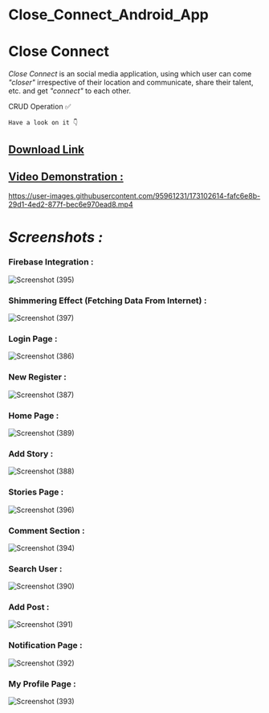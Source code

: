 # Close_Connect_Android_App

<h1>Close Connect</h1>

*Close Connect* is an social media application, using which user can come *"closer"* irrespective of their location and communicate, share their talent, etc. and get *"connect"* to each other.

CRUD Operation ✅

`Have a look on it 👇`


[<h2> Download Link </h2>](https://github.com/YourOwnItsMeDHC/Close_Connect_Android_App/tree/master/Apk)

[<h2> Video Demonstration : </h2>](https://youtu.be/Kp3f0e_FLME)

https://user-images.githubusercontent.com/95961231/173102614-fafc6e8b-29d1-4ed2-877f-bec6e970ead8.mp4

<h1><i> Screenshots : </i></h1>

<h3>  Firebase Integration : </h3>

![Screenshot (395)](https://user-images.githubusercontent.com/95961231/173057012-26c163e9-9522-4351-8776-625c7e97b77a.png)

<h3> Shimmering Effect (Fetching Data From Internet) : </h3>

![Screenshot (397)](https://user-images.githubusercontent.com/95961231/173144874-e2145c22-ec4e-460f-bcf7-162bb64f0311.png)


<h3> Login Page :   </h3>

![Screenshot (386)](https://user-images.githubusercontent.com/95961231/173055802-c5c741de-e010-4f60-adef-8880077b2d7e.png)

<h3> New Register :  </h3>
  
![Screenshot (387)](https://user-images.githubusercontent.com/95961231/173055861-b3c71ec0-2c16-41d7-8d97-85356ec8a806.png)

<h3> Home Page : </h3>

![Screenshot (389)](https://user-images.githubusercontent.com/95961231/173056502-a2759b67-6596-4c3f-b6b9-c9386e82f59d.png)

<h3> Add Story :   </h3>

![Screenshot (388)](https://user-images.githubusercontent.com/95961231/173055904-3b0b2f08-b732-4b0b-832e-38defc2d6dee.png)

<h3> Stories Page : </h3>

![Screenshot (396)](https://user-images.githubusercontent.com/95961231/173057455-7786b9d1-8c37-4c94-b665-790c7de6ee3a.png)

<h3> Comment Section : </h3>

![Screenshot (394)](https://user-images.githubusercontent.com/95961231/173056570-7846a996-c3b0-4bc7-a2c3-7166c2ff3900.png)

<h3> Search User : </h3>

![Screenshot (390)](https://user-images.githubusercontent.com/95961231/173056522-3e7c6cd3-02d9-4119-af71-e59e2c2c9e09.png)

<h3> Add Post : </h3>

![Screenshot (391)](https://user-images.githubusercontent.com/95961231/173056534-af8f9de1-36cc-441c-b400-f5d9fa930332.png)


<h3> Notification Page : </h3>

![Screenshot (392)](https://user-images.githubusercontent.com/95961231/173056550-71c1a5b4-3a92-4a7a-a1da-298a90c074ab.png)

<h3> My Profile Page : </h3>

![Screenshot (393)](https://user-images.githubusercontent.com/95961231/173056563-5f22bfaf-af04-4264-a6ae-4178b0eb5f9f.png)


